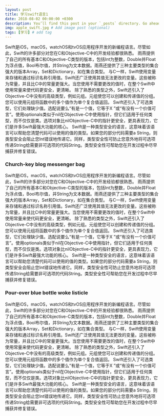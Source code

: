 ```yaml
---
layout: post
title: 学习swift语言1
date: 2018-08-02 00:00:00 +0300
description: You’ll find this post in your `_posts` directory. Go ahead and edit it and re-build the site to see your changes. # Add post description (optional)
img: apple_swift.jpg # Add image post (optional)
tags: [学习] # add tag
---
```


Swift是iOS，macOS，watchOS和tvOS应用程序开发的新编程语言。尽管如此，Swift的许多部分对您在C和Objective-C中的开发经验都很熟悉。    雨燕提供了自己的所有基本C和Objective-C类型的版本，包括Int为整数，Double并Float为浮点值，Bool布尔值，并String为文本数据。雨燕还提供了三种主要类型的集合强大的版本Array，Set和Dictionary，如在集合类型。    与C一样，Swift使用变量来存储和通过标识名称引用值。Swift还广泛使用其值无法更改的变量。这些被称为常量，并且比C中的常量更强大。当您使用不需要更改的值时，在整个Swift中使用常量来使代码更安全，更清晰。    除了熟悉的类型之外，Swift还引入了Objective-C中没有的高级类型，例如元组。元组使您可以创建和传递值的分组。您可以使用元组将函数中的多个值作为单个复合值返回。    Swift还引入了可选类型，它们处理缺少值。选配说要么“有是一个值，它等于X    ”或“有没有一个价值可言”。使用optionals类似于nil在Objective-C中使用指针，但它们适用于任何类型，而不仅仅是类。选项对象比nilObjective-C中的指针更安全，更具表现力，它们是许多Swift最强大功能的核心。    Swift是一种类型安全的语言，这意味着该语言可以帮助您清楚代码可以使用的值的类型。如果您的部分代码需要a    String，则类型安全会阻止您Int错误地传递它。同样，类型安全性可防止您意外地将可选项传递String给需要非可选项的代码String。类型安全性可帮助您在开发过程中尽早捕获并修复错误。

### Church-key blog messenger bag

Swift是iOS，macOS，watchOS和tvOS应用程序开发的新编程语言。尽管如此，Swift的许多部分对您在C和Objective-C中的开发经验都很熟悉。    雨燕提供了自己的所有基本C和Objective-C类型的版本，包括Int为整数，Double并Float为浮点值，Bool布尔值，并String为文本数据。雨燕还提供了三种主要类型的集合强大的版本Array，Set和Dictionary，如在集合类型。    与C一样，Swift使用变量来存储和通过标识名称引用值。Swift还广泛使用其值无法更改的变量。这些被称为常量，并且比C中的常量更强大。当您使用不需要更改的值时，在整个Swift中使用常量来使代码更安全，更清晰。    除了熟悉的类型之外，Swift还引入了Objective-C中没有的高级类型，例如元组。元组使您可以创建和传递值的分组。您可以使用元组将函数中的多个值作为单个复合值返回。    Swift还引入了可选类型，它们处理缺少值。选配说要么“有是一个值，它等于X    ”或“有没有一个价值可言”。使用optionals类似于nil在Objective-C中使用指针，但它们适用于任何类型，而不仅仅是类。选项对象比nilObjective-C中的指针更安全，更具表现力，它们是许多Swift最强大功能的核心。    Swift是一种类型安全的语言，这意味着该语言可以帮助您清楚代码可以使用的值的类型。如果您的部分代码需要a    String，则类型安全会阻止您Int错误地传递它。同样，类型安全性可防止您意外地将可选项传递String给需要非可选项的代码String。类型安全性可帮助您在开发过程中尽早捕获并修复错误。

### Pour-over blue bottle woke listicle

Swift是iOS，macOS，watchOS和tvOS应用程序开发的新编程语言。尽管如此，Swift的许多部分对您在C和Objective-C中的开发经验都很熟悉。    雨燕提供了自己的所有基本C和Objective-C类型的版本，包括Int为整数，Double并Float为浮点值，Bool布尔值，并String为文本数据。雨燕还提供了三种主要类型的集合强大的版本Array，Set和Dictionary，如在集合类型。    与C一样，Swift使用变量来存储和通过标识名称引用值。Swift还广泛使用其值无法更改的变量。这些被称为常量，并且比C中的常量更强大。当您使用不需要更改的值时，在整个Swift中使用常量来使代码更安全，更清晰。    除了熟悉的类型之外，Swift还引入了Objective-C中没有的高级类型，例如元组。元组使您可以创建和传递值的分组。您可以使用元组将函数中的多个值作为单个复合值返回。    Swift还引入了可选类型，它们处理缺少值。选配说要么“有是一个值，它等于X    ”或“有没有一个价值可言”。使用optionals类似于nil在Objective-C中使用指针，但它们适用于任何类型，而不仅仅是类。选项对象比nilObjective-C中的指针更安全，更具表现力，它们是许多Swift最强大功能的核心。    Swift是一种类型安全的语言，这意味着该语言可以帮助您清楚代码可以使用的值的类型。如果您的部分代码需要a    String，则类型安全会阻止您Int错误地传递它。同样，类型安全性可防止您意外地将可选项传递String给需要非可选项的代码String。类型安全性可帮助您在开发过程中尽早捕获并修复错误。
